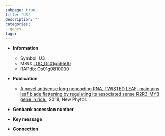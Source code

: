 ```yaml
---
subpage: true
title: "U3"
description: ""
categories:
- genes
tags: 
---
```


* **Information**  
    + Symbol: U3  
    + MSU: [LOC_Os01g59500](http://rice.plantbiology.msu.edu/cgi-bin/ORF_infopage.cgi?orf=LOC_Os01g59500)  
    + RAPdb: [Os01g0810000](http://rapdb.dna.affrc.go.jp/viewer/gbrowse_details/irgsp1?name=Os01g0810000)  

* **Publication**  
    + [A novel antisense long noncoding RNA, TWISTED LEAF, maintains leaf blade flattening by regulating its associated sense R2R3-MYB gene in rice.](http://www.ncbi.nlm.nih.gov/pubmed?term=A+novel+antisense+long+noncoding+RNA,+TWISTED+LEAF,+maintains+leaf+blade+flattening+by+regulating+its+associated+sense+R2R3-MYB+gene+in+rice.%5BTitle%5D), 2018, New Phytol.

* **Genbank accession number**  

* **Key message**  

* **Connection**  



